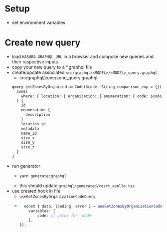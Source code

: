 # Setup

- set environment variables

# Create new query

- load `HASURA_GRAPHQL_URL` in a browser and compose new queries and their respective inputs
- copy your new query to a \*.graphql file
- create/update associated `src/graphql/<MODEL>/<MODEL>_query.graphql`
  - src/graphql/zone/zone_query.graphql
  ```graphql
  query getZonesByOrganizationCode($code: String_comparison_exp = {}) {
    zone(
      where: { location: { organization: { enumeration: { code: $code } } } }
    ) {
      id
      enumeration {
        description
      }
      location_id
      metadata
      name_id
      size_x
      size_y
      size_z
    }
  }
  ```
- run generator
  - ```bash
    yarn generate:graphql
    ```
  - this should update `graphql/generated/react_apollo.tsx`
- use created hook in file
  - `useGetZonesByOrganizationCodeQuery`
  - ```typescript
      const { data, loading, error } = useGetZonesByOrganizationCodeQuery({
        variables: {
            code: // value for 'code'
        },
    });
    ```

